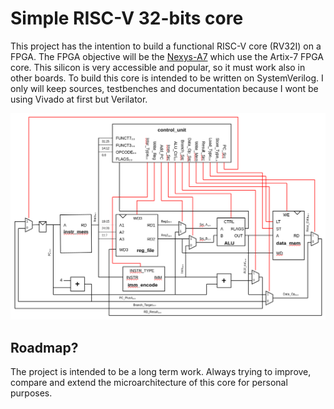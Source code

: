 # Simple RISC-V 32-bits core
This project has the intention to build a functional RISC-V core (RV32I) on a FPGA. The FPGA objective will be the [Nexys-A7](https://digilent.com/reference/programmable-logic/nexys-a7/reference-manual) which use the Artix-7 FPGA core. This silicon is very accessible and popular, so it must work also in other boards. 
To build this core is intended to be written on SystemVerilog. I only will keep sources, testbenches and documentation because I wont be using Vivado at first but Verilator.

![Architecture Diagram](./docs/RV_CORE.png "Architecture")

## Roadmap?
The project is intended to be a long term work. Always trying to improve, compare and extend the microarchitecture of this core for personal purposes.
